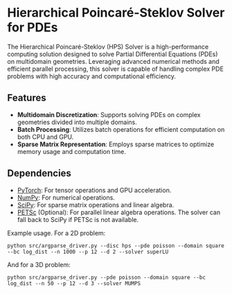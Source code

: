 # Hierarchical Poincaré-Steklov Solver for PDEs

The Hierarchical Poincaré-Steklov (HPS) Solver is a high-performance computing solution designed to solve Partial Differential Equations (PDEs) on multidomain geometries. Leveraging advanced numerical methods and efficient parallel processing, this solver is capable of handling complex PDE problems with high accuracy and computational efficiency.

## Features

- **Multidomain Discretization**: Supports solving PDEs on complex geometries divided into multiple domains.
- **Batch Processing**: Utilizes batch operations for efficient computation on both CPU and GPU.
- **Sparse Matrix Representation**: Employs sparse matrices to optimize memory usage and computation time.

## Dependencies

- [PyTorch](https://pytorch.org/): For tensor operations and GPU acceleration.
- [NumPy](https://numpy.org/): For numerical operations.
- [SciPy](https://scipy.org/): For sparse matrix operations and linear algebra.
- [PETSc](https://www.mcs.anl.gov/petsc/) (Optional): For parallel linear algebra operations. The solver can fall back to SciPy if PETSc is not available.

Example usage.
For a 2D problem:
```
python src/argparse_driver.py --disc hps --pde poisson --domain square --bc log_dist --n 1000 --p 12 --d 2 --solver superLU
```
And for a 3D problem:
```
python src/argparse_driver.py --pde poisson --domain square --bc log_dist --n 50 --p 12 --d 3 --solver MUMPS
```
